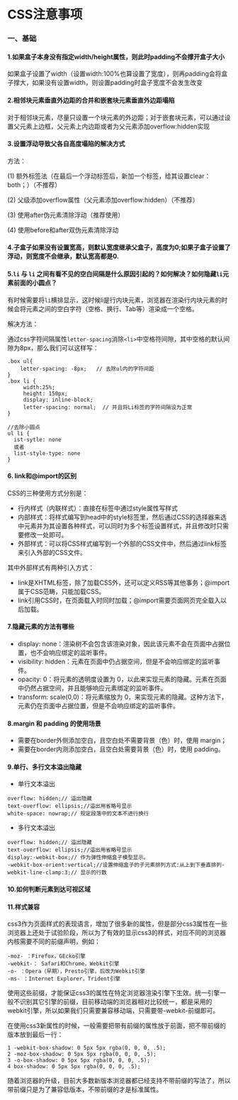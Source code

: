 # CSS注意事项

### 一、基础

#### 1.如果盒子本身没有指定width/height属性，则此时padding不会撑开盒子大小
如果盒子设置了width（设置width:100%也算设置了宽度），则再padding会将盒子撑大，如果没有设置width，则设置padding时盒子宽度不会发生改变

#### 2.相邻块元素垂直外边距的合并和嵌套块元素垂直外边距塌陷
对于相邻块元素，尽量只设置一个块元素的外边距；对于嵌套块元素，可以通过设置父元素上边框，父元素上内边距或者为父元素添加overflow:hidden实现

#### 3.设置浮动导致父各自高度塌陷的解决方式
方法：

(1) 额外标签法（在最后一个浮动标签后，新加一个标签，给其设置clear：both；）（不推荐）

(2) 父级添加overflow属性（父元素添加overflow:hidden）（不推荐）

(3) 使用after伪元素清除浮动（推荐使用）

(4) 使用before和after双伪元素清除浮动

#### 4.子盒子如果没有设置宽高，则默认宽度继承父盒子，高度为0;如果子盒子设置了浮动，则宽度不会继承，默认宽高都是0.

#### 5.`li` 与 `li` 之间有看不见的空白间隔是什么原因引起的？如何解决？如何隐藏`li`元素前面的小圆点？
有时候需要将`li`横排显示，这时候li是行内块元素，浏览器在渲染行内块元素的时候会将元素之间的空白字符（空格、换行、Tab等）渲染成一个空格。

解决方法：

通过css字符间隔属性`letter-spacing`消除`<li>`中空格符间隙，其中空格的默认间隙为8px，那么我们可以这样写：
```
.box ul{
	letter-spacing: -8px;   // 去除ul内的字符间距
}
.box li {
     width:25%; 
     height: 150px;
     display: inline-block;
     letter-spacing: normal;  // 并且将Li标签的字符间隔设为正常
}

//去除小圆点
ul li {
  ist-sytle: none
  或者
  list-style-type: none
}
```

#### 6. link和@import的区别
CSS的三种使用方式分别是：
- 行内样式（内联样式）：直接在标签中通过style属性写样式
- 内部样式：将样式编写到head中的style标签里，然后通过CSS的选择器来选中元素并为其设置各种样式，可以同时为多个标签设置样式，并且修改时只需要修改一处即可。
- 外部样式：可以将CSS样式编写到一个外部的CSS文件中，然后通过link标签来引入外部的CSS文件。

其中外部样式有两种引入方式：
- link是XHTML标签，除了加载CSS外，还可以定义RSS等其他事务；@import属于CSS范畴，只能加载CSS。
- link引用CSS时，在页面载入时同时加载；@import需要页面网页完全载入以后加载。

#### 7.隐藏元素的方法有哪些
- display: none：渲染树不会包含该渲染对象，因此该元素不会在页面中占据位置，也不会响应绑定的监听事件。
- visibility: hidden：元素在页面中仍占据空间，但是不会响应绑定的监听事件。
- opacity: 0：将元素的透明度设置为 0，以此来实现元素的隐藏。元素在页面中仍然占据空间，并且能够响应元素绑定的监听事件。
- transform: scale(0,0)：将元素缩放为 0，来实现元素的隐藏。这种方法下，元素仍在页面中占据位置，但是不会响应绑定的监听事件。
#### 8.margin 和 padding 的使用场景
- 需要在border外侧添加空白，且空白处不需要背景（色）时，使用 margin；
- 需要在border内测添加空白，且空白处需要背景（色）时，使用 padding。

#### 9.单行、多行文本溢出隐藏
- 单行文本溢出
```
overflow: hidden;// 溢出隐藏
text-overflow: ellipsis;//溢出用省略号显示
white-space: nowrap;// 规定段落中的文本不进行换行
```
- 多行文本溢出
```
overflow: hidden;// 溢出隐藏
text-overflow: ellipsis;//溢出用省略号显示
display:-webkit-box;// 作为弹性伸缩盒子模型显示。
-webkit-box-orient:vertical;//设置伸缩盒子的子元素排列方式:从上到下垂直排列-webkit-line-clamp:3;// 显示的行数

```
#### 10.如何判断元素到达可视区域

#### 11.样式兼容
css3作为页面样式的表现语言，增加了很多新的属性，但是部分css3属性在一些浏览器上还处于试验阶段，所以为了有效的显示css3的样式，对应不同的浏览器内核需要不同的前缀声明，例如：
```
-moz- ：Firefox，GEcko引擎
-webkit-： Safari和Chrome，Webkit引擎
-o- ：Opera（早期），Presto引擎，后改为Webkit引擎
-ms- ：Internet Explorer，Trident引擎
```
使用这些前缀，才能保证css3的属性在特定浏览器渲染引擎下生效。统一引擎一般不识别其它引擎的前缀，目前移动端的浏览器相对比较统一，都是采用的webkit引擎，所以如果我们只需要兼容移动端，只需要带-webkit-前缀即可。

在使用css3新属性的时候，一般需要把带有前缀的属性放于前面，把不带前缀的版本放到最后一行：
```
1 -webkit-box-shadow: 0 5px 5px rgba(0, 0, 0, .5);
2 -moz-box-shadow: 0 5px 5px rgba(0, 0, 0, .5);
3 -o-box-shadow: 0 5px 5px rgba(0, 0, 0, .5);
4 box-shadow: 0 5px 5px rgba(0, 0, 0, .5);
```
随着浏览器的升级，目前大多数新版本浏览器都已经支持不带前缀的写法了，所以带前缀只是为了兼容低版本，不带前缀的才是标准属性。
